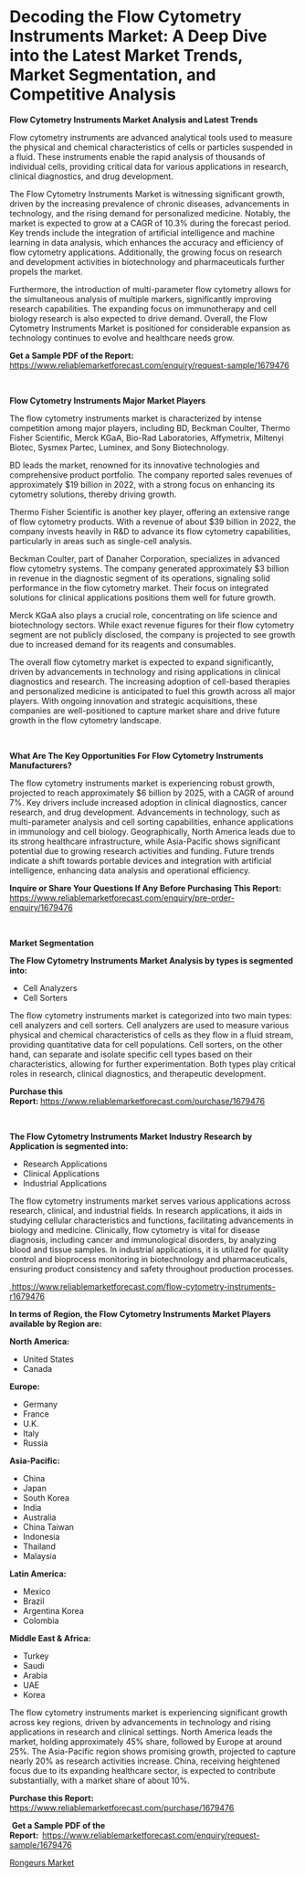 <p><h1>Decoding the Flow Cytometry Instruments Market: A Deep Dive into the Latest Market Trends, Market Segmentation, and Competitive Analysis</h1></p><p><strong>Flow Cytometry Instruments Market Analysis and Latest Trends</strong></p>
<p><p>Flow cytometry instruments are advanced analytical tools used to measure the physical and chemical characteristics of cells or particles suspended in a fluid. These instruments enable the rapid analysis of thousands of individual cells, providing critical data for various applications in research, clinical diagnostics, and drug development.</p><p>The Flow Cytometry Instruments Market is witnessing significant growth, driven by the increasing prevalence of chronic diseases, advancements in technology, and the rising demand for personalized medicine. Notably, the market is expected to grow at a CAGR of 10.3% during the forecast period. Key trends include the integration of artificial intelligence and machine learning in data analysis, which enhances the accuracy and efficiency of flow cytometry applications. Additionally, the growing focus on research and development activities in biotechnology and pharmaceuticals further propels the market.</p><p>Furthermore, the introduction of multi-parameter flow cytometry allows for the simultaneous analysis of multiple markers, significantly improving research capabilities. The expanding focus on immunotherapy and cell biology research is also expected to drive demand. Overall, the Flow Cytometry Instruments Market is positioned for considerable expansion as technology continues to evolve and healthcare needs grow.</p></p>
<p><strong>Get a Sample PDF of the Report:&nbsp;</strong> <a href="https://www.reliablemarketforecast.com/enquiry/request-sample/1679476?utm_campaign=1834&utm_medium=2&utm_source=Github&utm_content=ia&utm_term=28122024&utm_id=flow-cytometry-instruments">https://www.reliablemarketforecast.com/enquiry/request-sample/1679476</a></p>
<p>&nbsp;</p>
<p><strong>Flow Cytometry Instruments Major Market Players</strong></p>
<p><p>The flow cytometry instruments market is characterized by intense competition among major players, including BD, Beckman Coulter, Thermo Fisher Scientific, Merck KGaA, Bio-Rad Laboratories, Affymetrix, Miltenyi Biotec, Sysmex Partec, Luminex, and Sony Biotechnology.</p><p>BD leads the market, renowned for its innovative technologies and comprehensive product portfolio. The company reported sales revenues of approximately $19 billion in 2022, with a strong focus on enhancing its cytometry solutions, thereby driving growth.</p><p>Thermo Fisher Scientific is another key player, offering an extensive range of flow cytometry products. With a revenue of about $39 billion in 2022, the company invests heavily in R&D to advance its flow cytometry capabilities, particularly in areas such as single-cell analysis.</p><p>Beckman Coulter, part of Danaher Corporation, specializes in advanced flow cytometry systems. The company generated approximately $3 billion in revenue in the diagnostic segment of its operations, signaling solid performance in the flow cytometry market. Their focus on integrated solutions for clinical applications positions them well for future growth.</p><p>Merck KGaA also plays a crucial role, concentrating on life science and biotechnology sectors. While exact revenue figures for their flow cytometry segment are not publicly disclosed, the company is projected to see growth due to increased demand for its reagents and consumables.</p><p>The overall flow cytometry market is expected to expand significantly, driven by advancements in technology and rising applications in clinical diagnostics and research. The increasing adoption of cell-based therapies and personalized medicine is anticipated to fuel this growth across all major players. With ongoing innovation and strategic acquisitions, these companies are well-positioned to capture market share and drive future growth in the flow cytometry landscape.</p></p>
<p>&nbsp;</p>
<p><strong>What Are The Key Opportunities For Flow Cytometry Instruments Manufacturers?</strong></p>
<p><p>The flow cytometry instruments market is experiencing robust growth, projected to reach approximately $6 billion by 2025, with a CAGR of around 7%. Key drivers include increased adoption in clinical diagnostics, cancer research, and drug development. Advancements in technology, such as multi-parameter analysis and cell sorting capabilities, enhance applications in immunology and cell biology. Geographically, North America leads due to its strong healthcare infrastructure, while Asia-Pacific shows significant potential due to growing research activities and funding. Future trends indicate a shift towards portable devices and integration with artificial intelligence, enhancing data analysis and operational efficiency.</p></p>
<p><strong>Inquire or Share Your Questions If Any Before Purchasing This Report:</strong> <a href="https://www.reliablemarketforecast.com/enquiry/pre-order-enquiry/1679476?utm_campaign=1834&utm_medium=2&utm_source=Github&utm_content=ia&utm_term=28122024&utm_id=flow-cytometry-instruments">https://www.reliablemarketforecast.com/enquiry/pre-order-enquiry/1679476</a></p>
<p>&nbsp;</p>
<p><strong>Market Segmentation</strong></p>
<p><strong>The Flow Cytometry Instruments Market Analysis by types is segmented into:</strong></p>
<p><ul><li>Cell Analyzers</li><li>Cell Sorters</li></ul></p>
<p><p>The flow cytometry instruments market is categorized into two main types: cell analyzers and cell sorters. Cell analyzers are used to measure various physical and chemical characteristics of cells as they flow in a fluid stream, providing quantitative data for cell populations. Cell sorters, on the other hand, can separate and isolate specific cell types based on their characteristics, allowing for further experimentation. Both types play critical roles in research, clinical diagnostics, and therapeutic development.</p></p>
<p><strong>Purchase this Report:&nbsp;</strong><a href="https://www.reliablemarketforecast.com/purchase/1679476?utm_campaign=1834&utm_medium=2&utm_source=Github&utm_content=ia&utm_term=28122024&utm_id=flow-cytometry-instruments">https://www.reliablemarketforecast.com/purchase/1679476</a></p>
<p>&nbsp;</p>
<p><strong>The Flow Cytometry Instruments Market Industry Research by Application is segmented into:</strong></p>
<p><ul><li>Research Applications</li><li>Clinical Applications</li><li>Industrial Applications</li></ul></p>
<p><p>The flow cytometry instruments market serves various applications across research, clinical, and industrial fields. In research applications, it aids in studying cellular characteristics and functions, facilitating advancements in biology and medicine. Clinically, flow cytometry is vital for disease diagnosis, including cancer and immunological disorders, by analyzing blood and tissue samples. In industrial applications, it is utilized for quality control and bioprocess monitoring in biotechnology and pharmaceuticals, ensuring product consistency and safety throughout production processes.</p></p>
<p><a href="https://www.reliablemarketforecast.com/flow-cytometry-instruments-r1679476?utm_campaign=1834&utm_medium=2&utm_source=Github&utm_content=ia&utm_term=28122024&utm_id=flow-cytometry-instruments">&nbsp;https://www.reliablemarketforecast.com/flow-cytometry-instruments-r1679476</a></p>
<p><strong>In terms of Region, the Flow Cytometry Instruments Market Players available by Region are:</strong></p>
<p>
    <p> <strong> North America: </strong>
        <ul>
            <li>United States</li>
            <li>Canada</li>
        </ul>
        </p> 
    <p> <strong> Europe: </strong>
        <ul>
            <li>Germany</li>
            <li>France</li>
            <li>U.K.</li>
            <li>Italy</li>
            <li>Russia</li>
        </ul>
        </p> 
    <p> <strong> Asia-Pacific: </strong>
        <ul>
            <li>China</li>
            <li>Japan</li>
            <li>South Korea</li>
            <li>India</li>
            <li>Australia</li>
            <li>China Taiwan</li>
            <li>Indonesia</li>
            <li>Thailand</li>
            <li>Malaysia</li>
        </ul>
        </p> 
    <p> <strong> Latin America: </strong>
        <ul>
            <li>Mexico</li>
            <li>Brazil</li>
            <li>Argentina Korea</li>
            <li>Colombia</li>
        </ul>
        </p> 
    <p> <strong> Middle East & Africa: </strong>
        <ul>
            <li>Turkey</li>
            <li>Saudi</li>
            <li>Arabia</li>
            <li>UAE</li>
            <li>Korea</li>
        </ul>
    </p>
    </p>
<p><p>The flow cytometry instruments market is experiencing significant growth across key regions, driven by advancements in technology and rising applications in research and clinical settings. North America leads the market, holding approximately 45% share, followed by Europe at around 25%. The Asia-Pacific region shows promising growth, projected to capture nearly 20% as research activities increase. China, receiving heightened focus due to its expanding healthcare sector, is expected to contribute substantially, with a market share of about 10%.</p></p>
<p><strong>Purchase this Report: </strong><a href="https://www.reliablemarketforecast.com/purchase/1679476?utm_campaign=1834&utm_medium=2&utm_source=Github&utm_content=ia&utm_term=28122024&utm_id=flow-cytometry-instruments">https://www.reliablemarketforecast.com/purchase/1679476</a></p>
<p>&nbsp;<strong>Get a Sample PDF of the Report:&nbsp;&nbsp;</strong><a href="https://www.reliablemarketforecast.com/enquiry/request-sample/1679476?utm_campaign=1834&utm_medium=2&utm_source=Github&utm_content=ia&utm_term=28122024&utm_id=flow-cytometry-instruments">https://www.reliablemarketforecast.com/enquiry/request-sample/1679476</a></p>
<p><strong></strong></p>
<p><p><a href="https://github.com/ashepherd82/Market-Research-Report-List-6/blob/main/rongeurs-market.md?utm_campaign=1834&utm_medium=2&utm_source=Github&utm_content=ia&utm_term=28122024&utm_id=flow-cytometry-instruments">Rongeurs Market</a></p></p>